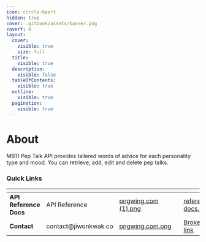 ```yaml
---
icon: circle-heart
hidden: true
cover: .gitbook/assets/banner.png
coverY: 0
layout:
  cover:
    visible: true
    size: full
  title:
    visible: true
  description:
    visible: false
  tableOfContents:
    visible: true
  outline:
    visible: true
  pagination:
    visible: true
---
```


# About

MBTI Pep Talk API provides tailered words of advice for each personality type and mood. You can retrieve, add, edit and delete pep talks.

### Quick Links

<table data-view="cards"><thead><tr><th></th><th></th><th data-hidden data-card-cover data-type="files"></th><th data-hidden></th><th data-hidden data-card-target data-type="content-ref"></th></tr></thead><tbody><tr><td><strong>API Reference</strong> <strong>Docs</strong></td><td>API Reference</td><td><a href=".gitbook/assets/pngwing.com (1).png">pngwing.com (1).png</a></td><td></td><td><a href="mbti-pep-talk-api/reference-docs.md">reference-docs.md</a></td></tr><tr><td><strong>Contact</strong></td><td>contact@jiwonkwak.co</td><td><a href=".gitbook/assets/pngwing.com.png">pngwing.com.png</a></td><td></td><td><a href="broken-reference">Broken link</a></td></tr></tbody></table>
